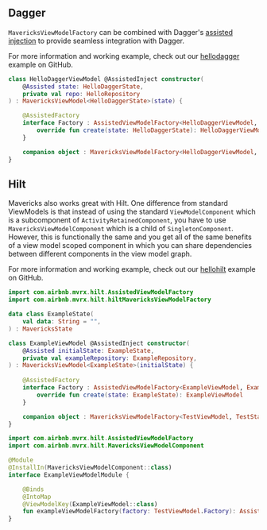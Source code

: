 ## Dagger

`MavericksViewModelFactory` can be combined with Dagger's [assisted injection](https://dagger.dev/dev-guide/assisted-injection) to provide seamless integration with Dagger.

For more information and working example, check out our [hellodagger](https://github.com/airbnb/MvRx/tree/main/hellodagger) example on GitHub.

```kotlin
class HelloDaggerViewModel @AssistedInject constructor(
    @Assisted state: HelloDaggerState,
    private val repo: HelloRepository
) : MavericksViewModel<HelloDaggerState>(state) {

    @AssistedFactory
    interface Factory : AssistedViewModelFactory<HelloDaggerViewModel, HelloDaggerState> {
        override fun create(state: HelloDaggerState): HelloDaggerViewModel
    }

    companion object : MavericksViewModelFactory<HelloDaggerViewModel, HelloDaggerState> by daggerMavericksViewModelFactory()
}
```


## Hilt

Mavericks also works great with Hilt. One difference from standard ViewModels is that instead of using the standard `ViewModelComponent` which is a subcomponent of `ActivityRetainedComponent`, you have to use `MavericksViewModelComponent` which is a child of `SingletonComponent`. However, this is functionally the same and you get all of the same benefits of a view model scoped component in which you can share dependencies between different components in the view model graph.

For more information and working example, check out our [hellohilt](https://github.com/airbnb/MvRx/tree/main/hellohilt) example on GitHub.

```kotlin
import com.airbnb.mvrx.hilt.AssistedViewModelFactory
import com.airbnb.mvrx.hilt.hiltMavericksViewModelFactory

data class ExampleState(
    val data: String = "",
) : MavericksState

class ExampleViewModel @AssistedInject constructor(
    @Assisted initialState: ExampleState,
    private val exampleRepository: ExampleRepository,
) : MavericksViewModel<ExampleState>(initialState) {
    
    @AssistedFactory
    interface Factory : AssistedViewModelFactory<ExampleViewModel, ExampleState> {
        override fun create(state: ExampleState): ExampleViewModel
    }

    companion object : MavericksViewModelFactory<TestViewModel, TestState> by hiltMavericksViewModelFactory()
}
```
```kotlin
import com.airbnb.mvrx.hilt.AssistedViewModelFactory
import com.airbnb.mvrx.hilt.MavericksViewModelComponent

@Module
@InstallIn(MavericksViewModelComponent::class)
interface ExampleViewModelModule {

    @Binds
    @IntoMap
    @ViewModelKey(ExampleViewModel::class)
    fun exampleViewModelFactory(factory: TestViewModel.Factory): AssistedViewModelFactory<*, *>
}
```
